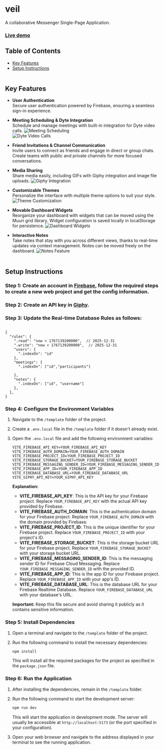 # veil

A collaborative Messenger Single-Page Application.

### [Live demo](https://veil-35640.web.app)

## Table of Contents
- [Key Features](#key-features)
- [Setup Instructions](#setup-instructions)<br><br>

## Key Features

- **User Authentication**  
  Secure user authentication powered by Firebase, ensuring a seamless sign-in experience.
  
- **Meeting Scheduling & Dyte Integration**  
  Schedule and manage meetings with built-in integration for Dyte video calls.
  ![Meeting Scheduling](https://ventsislavs6.sg-host.com/veil/meetings.png)<br>
  ![Dyte Video Calls](https://ventsislavs6.sg-host.com/veil/dyte.png)<br>

- **Friend Invitations & Channel Communication**  
  Invite users to connect as friends and engage in direct or group chats. Create teams with public and private channels for more focused conversations.  
  
- **Media Sharing**  
  Share media easily, including GIFs with Giphy integration and image file uploads.
  ![Giphy Integration](https://ventsislavs6.sg-host.com/veil/giphy.png)<br>

- **Customizable Themes**  
  Personalize the interface with multiple theme options to suit your style.
  ![Theme Customization](https://ventsislavs6.sg-host.com/veil/edit_profile.png)<br>

- **Movable Dashboard Widgets**  
  Reorganize your dashboard with widgets that can be moved using the Muuri grid library. Widget configuration is saved locally in localStorage for persistence.
  ![Dashboard Widgets](https://ventsislavs6.sg-host.com/veil/dashboard.png)<br>

- **Interactive Notes**  
  Take notes that stay with you across different views, thanks to real-time updates via context management. Notes can be moved freely on the dashboard.
  ![Notes Feature](https://ventsislavs6.sg-host.com/veil/notes.png)<br><br>


## Setup Instructions

### Step 1: Create an account in [Firebase](https://firebase.google.com/), follow the required steps to create a new web project and get the config information.

### Step 2: Create an API key in [Giphy](https://developers.giphy.com/docs/api/).

### Step 3: Update the Real-time Database Rules as follows:

```plaintext

{
  "rules": {
    ".read": "now < 1767139200000",  // 2025-12-31
    ".write": "now < 1767139200000",  // 2025-12-31
    "users": {
      ".indexOn": "id"
    },
    "meetings": {
      ".indexOn": ["id","participants"]
  
    },
    "notes": {
      ".indexOn": ["id", "username"]
    },
  },
}

```

### Step 4: Configure the Environment Variables

1. Navigate to the `/template` folder of the project.
2. Create a `.env.local` file in the `/template` folder if it doesn't already exist.
3. Open the `.env.local` file and add the following environment variables:

   ```plaintext
   VITE_FIREBASE_API_KEY=YOUR_FIREBASE_API_KEY
   VITE_FIREBASE_AUTH_DOMAIN=YOUR_FIREBASE_AUTH_DOMAIN
   VITE_FIREBASE_PROJECT_ID=YOUR_FIREBASE_PROJECT_ID
   VITE_FIREBASE_STORAGE_BUCKET=YOUR_FIREBASE_STORAGE_BUCKET
   VITE_FIREBASE_MESSAGING_SENDER_ID=YOUR_FIREBASE_MESSAGING_SENDER_ID
   VITE_FIREBASE_APP_ID=YOUR_FIREBASE_APP_ID
   VITE_FIREBASE_DATABASE_URL=YOUR_FIREBASE_DATABASE_URL
   VITE_GIPHY_API_KEY=YOUR_GIPHY_API_KEY
   ```

   **Explanation:**

   - **VITE_FIREBASE_API_KEY**: This is the API key for your Firebase project. Replace `YOUR_FIREBASE_API_KEY` with the actual API key provided by Firebase.
   - **VITE_FIREBASE_AUTH_DOMAIN**: This is the authentication domain for your Firebase project. Replace `YOUR_FIREBASE_AUTH_DOMAIN` with the domain provided by Firebase.
   - **VITE_FIREBASE_PROJECT_ID**: This is the unique identifier for your Firebase project. Replace `YOUR_FIREBASE_PROJECT_ID` with your project's ID.
   - **VITE_FIREBASE_STORAGE_BUCKET**: This is the storage bucket URL for your Firebase project. Replace `YOUR_FIREBASE_STORAGE_BUCKET` with your storage bucket URL.
   - **VITE_FIREBASE_MESSAGING_SENDER_ID**: This is the messaging sender ID for Firebase Cloud Messaging. Replace `YOUR_FIREBASE_MESSAGING_SENDER_ID` with the provided ID.
   - **VITE_FIREBASE_APP_ID**: This is the app ID for your Firebase project. Replace `YOUR_FIREBASE_APP_ID` with your app's ID.
   - **VITE_FIREBASE_DATABASE_URL**: This is the database URL for your Firebase Realtime Database. Replace `YOUR_FIREBASE_DATABASE_URL` with your database's URL.

   **Important:** Keep this file secure and avoid sharing it publicly as it contains sensitive information.

### Step 5: Install Dependencies

1. Open a terminal and navigate to the `/template` folder of the project.
2. Run the following command to install the necessary dependencies:

   ```bash
   npm install
   ```

   This will install all the required packages for the project as specified in the `package.json` file.

### Step 6: Run the Application

1. After installing the dependencies, remain in the `/template` folder.
2. Run the following command to start the development server:

   ```bash
   npm run dev
   ```

   This will start the application in development mode. The server will usually be accessible at `http://localhost:5173` (or the port specified in your configuration).

3. Open your web browser and navigate to the address displayed in your terminal to see the running application.
